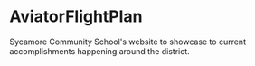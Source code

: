 # AviatorFlightPlan
Sycamore Community School's website to showcase to current accomplishments happening around the district.
